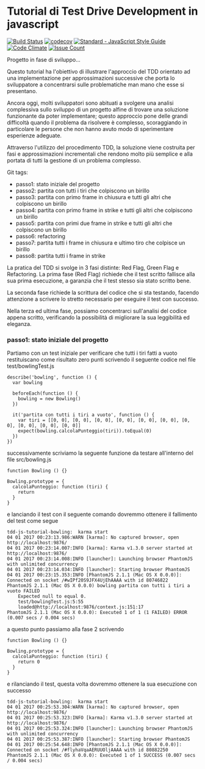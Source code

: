 # Tutorial di Test Drive Development in javascript #
[![Build Status](https://travis-ci.org/gianlucaciarcelluti/tdd-js-tutorial-bowling.svg?branch=master)](https://travis-ci.org/gianlucaciarcelluti/tdd-js-tutorial-bowling)
[![codecov](https://codecov.io/gh/gianlucaciarcelluti/tdd-js-tutorial-bowling/branch/master/graph/badge.svg)](https://codecov.io/gh/gianlucaciarcelluti/tdd-js-tutorial-bowling)
[![Standard - JavaScript Style Guide](https://img.shields.io/badge/code%20style-standard-brightgreen.svg)](http://standardjs.com/)
[![Code Climate](https://codeclimate.com/github/gianlucaciarcelluti/tdd-js-tutorial-bowling/badges/gpa.svg)](https://codeclimate.com/github/gianlucaciarcelluti/tdd-js-tutorial-bowling)
[![Issue Count](https://codeclimate.com/github/gianlucaciarcelluti/tdd-js-tutorial-bowling/badges/issue_count.svg)](https://codeclimate.com/github/gianlucaciarcelluti/tdd-js-tutorial-bowling)

Progetto in fase di sviluppo...

Questo tutorial ha l'obiettivo di illustrare l'approccio del TDD orientato ad una implementazione per approssimazioni successive che porta lo sviluppatore a concentrarsi sulle problematiche man mano che esse si presentano.

Ancora oggi, molti sviluppatori sono abituati a svolgere una analisi complessiva sullo sviluppo di un progetto alfine di trovare una soluzione funzionante da poter implementare; questo approccio pone delle grandi difficoltà quando il problema da risolvere è complesso, scoraggiando in particolare le persone che non hanno avuto modo di sperimentare esperienze adeguate.

Attraverso l'utilizzo del procedimento TDD, la soluzione viene costruita per fasi e approssimazioni incrementali che rendono molto più semplice e alla portata di tutti la gestione di un problema complesso.

Git tags:

- passo1: stato iniziale del progetto
- passo2: partita con tutti i tiri che colpiscono un birillo
- passo3: partita con primo frame in chiusura e tutti gli altri che colpiscono un birillo
- passo4: partita con primo frame in strike e tutti gli altri che colpiscono un birillo
- passo5: partita con primi due frame in strike e tutti gli altri che colpiscono un birillo
- passo6: refactoring
- passo7: partita tutti i frame in chiusura e ultimo tiro che colpisce un birillo
- passo8: partita tutti i frame in strike

La pratica del TDD si svolge in 3 fasi distinte: Red Flag, Green Flag e Refactoring.
La prima fase (Red Flag) richiede che il test scritto fallisce alla sua prima esecuzione, a garanzia che il test stesso sia stato scritto bene.

La seconda fase richiede la scrittura del codice che si sta testando, facendo attenzione a scrivere lo stretto necessario per eseguire il test con successo.

Nella terza ed ultima fase, possiamo concentrarci sull'analisi del codice appena scritto, verificando la possibilità di migliorare la sua leggibilità ed eleganza.

### passo1: stato iniziale del progetto
Partiamo con un test iniziale per verificare che tutti i tiri fatti a vuoto restituiscano come risultato zero punti scrivendo il seguente codice nel file test/bowlingTest.js
```
describe('bowling', function () {
  var bowling

  beforeEach(function () {
    bowling = new Bowling()
  })

  it('partita con tutti i tiri a vuoto', function () {
    var tiri = [[0, 0], [0, 0], [0, 0], [0, 0], [0, 0], [0, 0], [0, 0], [0, 0], [0, 0], [0, 0]]
    expect(bowling.calcolaPunteggio(tiri)).toEqual(0)
  })
})
```
successivamente scriviamo la seguente funzione da testare all'interno del file src/bowling.js
```
function Bowling () {}

Bowling.prototype = {
  calcolaPunteggio: function (tiri) {
    return
  }
}
```
e lanciando il test con il seguente comando dovremmo ottenere il fallimento del test come segue
```
tdd-js-tutorial-bowling:  karma start
04 01 2017 00:23:13.986:WARN [karma]: No captured browser, open http://localhost:9876/
04 01 2017 00:23:14.007:INFO [karma]: Karma v1.3.0 server started at http://localhost:9876/
04 01 2017 00:23:14.008:INFO [launcher]: Launching browser PhantomJS with unlimited concurrency
04 01 2017 00:23:14.034:INFO [launcher]: Starting browser PhantomJS
04 01 2017 00:23:15.353:INFO [PhantomJS 2.1.1 (Mac OS X 0.0.0)]: Connected on socket /#wIPf20S9JFX4UjEhAAAA with id 80746822
PhantomJS 2.1.1 (Mac OS X 0.0.0) bowling partita con tutti i tiri a vuoto FAILED
	Expected null to equal 0.
	test/bowlingTest.js:5:55
	loaded@http://localhost:9876/context.js:151:17
PhantomJS 2.1.1 (Mac OS X 0.0.0): Executed 1 of 1 (1 FAILED) ERROR (0.007 secs / 0.004 secs)
```
a questo punto passiamo alla fase 2 scrivendo
```
function Bowling () {}

Bowling.prototype = {
  calcolaPunteggio: function (tiri) {
    return 0
  }
}
```
e rilanciando il test, questa volta dovremmo ottenere la sua esecuzione con successo
```
tdd-js-tutorial-bowling:  karma start
04 01 2017 00:25:53.304:WARN [karma]: No captured browser, open http://localhost:9876/
04 01 2017 00:25:53.323:INFO [karma]: Karma v1.3.0 server started at http://localhost:9876/
04 01 2017 00:25:53.324:INFO [launcher]: Launching browser PhantomJS with unlimited concurrency
04 01 2017 00:25:53.387:INFO [launcher]: Starting browser PhantomJS
04 01 2017 00:25:54.648:INFO [PhantomJS 2.1.1 (Mac OS X 0.0.0)]: Connected on socket /#flyhaVqaAERUUOljAAAA with id 80882250
PhantomJS 2.1.1 (Mac OS X 0.0.0): Executed 1 of 1 SUCCESS (0.007 secs / 0.004 secs)
```
